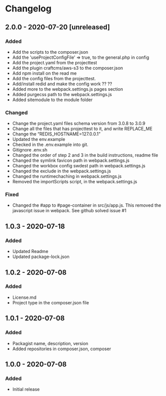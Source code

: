 # Changelog

## 2.0.0 - 2020-07-20 [unreleased]
### Added
- Add the scripts to the composer.json
- Add the 'useProjectConfigFile' => true, to the general.php in config
- Add the project.yaml from the projecttest
- Add the plugin craftcms/aws-s3 to the composer.json
- Add npm install on the read me
- Add the config files from the projecttest.
- Add/install redid and make the config work ?? ??
- Added more to the webpack.settings.js pages section
- Added purgecss path to the webpack.settings.js
- Added sitemodule to the module folder

### Changed
- Change the project.yaml files schema version from 3.0.8 to 3.0.9
- Change all the files that has projecttest to it, and write REPLACE_ME
- Change the “REDIS_HOSTNAME=127.0.0.1”
- Updated the env.example
- Checked in the .env.example into git.
- Gitignore .env.sh
- Changed the order of step 2 and 3 in the build instructions, readme file
- Changed the symlink favicon path in webpack.settings.js
- Changed the workbox config swdest path in webpack.settings.js
- Changed the exclude in the webpack.settings.js
- Changed the runtimechaching in webpack.settings.js
- Removed the importScripts script, in the webpack.settings.js

### Fixed
- Changed the #app to #page-container in src/js/app.js. This removed the javascript issue in webpack. See github solved issue #1

## 1.0.3 - 2020-07-18
### Added
- Updated Readme
- Updated package-lock.json

## 1.0.2 - 2020-07-08
### Added
- License.md
- Project type in the composer.json file

## 1.0.1 - 2020-07-08
### Added
- Packagist name, description, version
- Added repositories in composer.json, composer

## 1.0.0 - 2020-07-08
### Added
- Initial release
